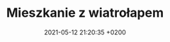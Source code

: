 ---
layout: gallery
title:  "Mieszkanie z wiatrołapem"
description: Mieszkanie wykończone w drewnie
date:   2021-05-12 21:20:35 +0200
image: assets/images/asia_marcin/01_salon-min.jpg
images: 
 - asia_marcin/02_kuchnia_salon-min.jpg
 - asia_marcin/03_salon-min.jpg
 - asia_marcin/04_salon-min.jpg
 - asia_marcin/05_hol-min.jpg
 - asia_marcin/06_kuchnia_hol-min.jpg
 - asia_marcin/07_salon_closeup-min.jpg
 - asia_marcin/08_c_lazienka-min.jpg
 - asia_marcin/09_lazienka-min.jpg
 - asia_marcin/10_lazienka-min.jpg
 - asia_marcin/11_lazienka-min.jpg
 - asia_marcin/12_SYPIALNIA-min.jpg
 - asia_marcin/13_SYPIALNIA-min.jpg
 - asia_marcin/14_sypialnia-min.jpg
 - asia_marcin/15_sypialnia-min.jpg
 - asia_marcin/16_wiatrolap-min.jpg
 - asia_marcin/17_wiatrolap-min.jpg

---